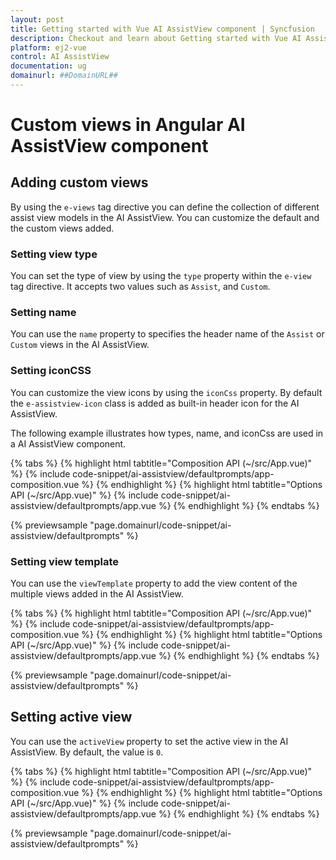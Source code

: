 ```yaml
---
layout: post
title: Getting started with Vue AI AssistView component | Syncfusion
description: Checkout and learn about Getting started with Vue AI AssistView component of Syncfusion Essential JS 2 and more details.
platform: ej2-vue
control: AI AssistView
documentation: ug
domainurl: ##DomainURL##
---
```


# Custom views in Angular AI AssistView component

## Adding custom views

By using the `e-views` tag directive you can define the collection of different assist view models in the AI AssistView. You can customize the default and the custom views added.

### Setting view type

You can set the type of view by using the `type` property within the `e-view` tag directive. It accepts two values such as `Assist`, and `Custom`.

### Setting name

You can use the `name` property to specifies the header name of the `Assist` or `Custom` views in the AI AssistView.

### Setting iconCSS

You can customize the view icons by using the `iconCss` property. By default the `e-assistview-icon` class is added as built-in header icon for the AI AssistView.

The following example illustrates how types, name, and iconCss are used in a AI AssistView component.

{% tabs %}
{% highlight html tabtitle="Composition API (~/src/App.vue)" %}
{% include code-snippet/ai-assistview/defaultprompts/app-composition.vue %}
{% endhighlight %}
{% highlight html tabtitle="Options API (~/src/App.vue)" %}
{% include code-snippet/ai-assistview/defaultprompts/app.vue %}
{% endhighlight %}
{% endtabs %}
  
{% previewsample "page.domainurl/code-snippet/ai-assistview/defaultprompts" %}

### Setting view template 

You can use the `viewTemplate` property to add the view content of the multiple views added in the AI AssistView.

{% tabs %}
{% highlight html tabtitle="Composition API (~/src/App.vue)" %}
{% include code-snippet/ai-assistview/defaultprompts/app-composition.vue %}
{% endhighlight %}
{% highlight html tabtitle="Options API (~/src/App.vue)" %}
{% include code-snippet/ai-assistview/defaultprompts/app.vue %}
{% endhighlight %}
{% endtabs %}
  
{% previewsample "page.domainurl/code-snippet/ai-assistview/defaultprompts" %}

## Setting active view

You can use the `activeView` property to set the active view in the AI AssistView. By default, the value is `0`.

{% tabs %}
{% highlight html tabtitle="Composition API (~/src/App.vue)" %}
{% include code-snippet/ai-assistview/defaultprompts/app-composition.vue %}
{% endhighlight %}
{% highlight html tabtitle="Options API (~/src/App.vue)" %}
{% include code-snippet/ai-assistview/defaultprompts/app.vue %}
{% endhighlight %}
{% endtabs %}
  
{% previewsample "page.domainurl/code-snippet/ai-assistview/defaultprompts" %}
